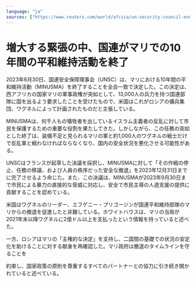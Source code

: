 ```yaml
---
language: "ja"
sources: ["https://www.reuters.com/world/africa/un-security-council-ends-peacekeeping-mission-mali-2023-06-30/", "https://minusma.unmissions.org/sites/default/files/res_2690_2023_en.pdf"]
---
```

# 増大する緊張の中、国連がマリでの10年間の平和維持活動を終了

2023年6月30日、国連安全保障理事会（UNSC）は、マリにおける10年間の平和維持活動（MINUSMA）を終了することを全会一致で決定した。この決定は、西アフリカの国家マリの軍事政権が突如として、13,000人の兵力を持つ国連部隊に国を出るよう要求したことを受けたもので、米国はこれがロシアの傭兵集団、ワグネルによって計画されたものだと主張している。

MINUSMAは、何千人もの犠牲者を出しているイスラム主義者の反乱に対して市民を保護するための重要な役割を果たしてきた。しかしながら、この任務の突如とした終了は、装備不足と見られるマリの軍と約1,000人のワグネルの戦士だけで反乱軍と戦わなければならなくなり、国内の安全状況を悪化させる可能性がある。

UNSCはフランスが起草した決議を採択し、MINUSMAに対して「その作戦の停止、任務の移譲、および人員の秩序だった安全な撤退」を2023年12月31日までに完了させるよう命じた。また、この決議は、MINUSMAが2023年9月30日まで市民による暴力の直接的な脅威に対応し、安全で市民主導の人道支援の提供に貢献することを認めている。

米国はワグネルのリーダー、エフゲニー・プリゴージンが国連平和維持部隊のマリからの撤退を促進したと非難している。ホワイトハウスは、マリの当局が2021年末以降ワグネルに2億ドル以上を支払ったという情報を持っていると述べた。

一方、ロシアはマリの「主権的な決定」を支持し、二国間の基礎での状況の安定化を助けることに対する献身を再確認した。マリ政府は撤退のタイムラインを守ることを

約束し、国家政策の原則を尊重するすべてのパートナーとの協力に引き続き開かれていると述べている。
